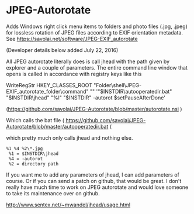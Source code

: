 JPEG-Autorotate
===============

Adds Windows right click menu items to folders and photo files (.jpg, .jpeg) for lossless rotation of JPEG files according to EXIF orientation metadata.
See https://savolai.net/software/JPEG-EXIF_autorotate

(Developer details below added July 22, 2016)

All JPEG autorotate literally does is call jhead with the path given by explorer and a couple of parameters. The entire command line window that opens is called in accordance with registry keys like this

WriteRegStr HKEY_CLASSES_ROOT "Folder\shell\JPEG-EXIF_autorotate_folder\command" "" '"$INSTDIR\autooperatedir.bat" "$INSTDIR\jhead" "%l" "$INSTDIR" -autorot $setPauseAfterDone'

(https://github.com/savolai/JPEG-Autorotate/blob/master/autorotate.nsi )

Which calls the bat file
( https://github.com/savolai/JPEG-Autorotate/blob/master/autooperatedir.bat (

which pretty much only calls jhead and nothing else.

```
%1 %4 %2\*.jpg
 %1 = $INSTDIR\jhead 
 %4 = -autorot
 %2 = directory path
```

If you want me to add any parameters of jhead, I can add parameters of course. Or if you can send a patch on github, that would be great. I don't really have much time to work on JPEG autorotate and would love someone to take its maintenance over on github.

http://www.sentex.net/~mwandel/jhead/usage.html
